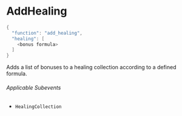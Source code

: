 # AddHealing

```c#
{
  "function": "add_healing",
  "healing": [
    <bonus formula>
  ]
}
```

Adds a list of bonuses to a healing collection according to a defined formula.

###### Applicable Subevents
- `HealingCollection`